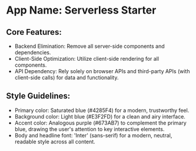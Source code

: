 # **App Name**: Serverless Starter

## Core Features:

- Backend Elimination: Remove all server-side components and dependencies.
- Client-Side Optimization: Utilize client-side rendering for all components.
- API Dependency: Rely solely on browser APIs and third-party APIs (with client-side calls) for data and functionality.

## Style Guidelines:

- Primary color: Saturated blue (#4285F4) for a modern, trustworthy feel.
- Background color: Light blue (#E3F2FD) for a clean and airy interface.
- Accent color: Analogous purple (#673AB7) to complement the primary blue, drawing the user's attention to key interactive elements.
- Body and headline font: 'Inter' (sans-serif) for a modern, neutral, readable style across all content.